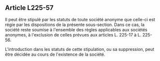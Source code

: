 Article L225-57
----
Il peut être stipulé par les statuts de toute société anonyme que celle-ci est
régie par les dispositions de la présente sous-section. Dans ce cas, la société
reste soumise à l'ensemble des règles applicables aux sociétés anonymes, à
l'exclusion de celles prévues aux articles L. 225-17 à L. 225-56.

L'introduction dans les statuts de cette stipulation, ou sa suppression, peut
être décidée au cours de l'existence de la société.

